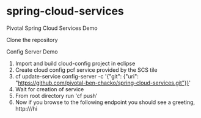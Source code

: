 # spring-cloud-services
Pivotal Spring Cloud Services Demo

Clone the repository

Config Server Demo
1. Import and build cloud-config project in eclipse
2. Create cloud config pcf service provided by the SCS tile
3. cf update-service config-server -c '{"git": {"uri": "https://github.com/pivotal-ben-chacko/spring-cloud-services.git"}}'
4. Wait for creation of service
5. From root directory run 'cf push'
6. Now if you browse to the following endpoint you should see a greeting, http://<app route>/hi
